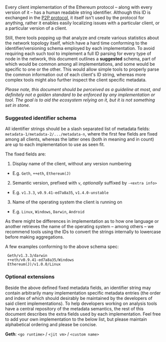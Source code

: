 Every client implementation of the Ethereum protocol – along with every version of it – has a human readable string identifier. Although this ID is exchanged in the [P2P protocol](https://github.com/ethereum/wiki/wiki/%C3%90%CE%9EVp2p-Wire-Protocol#p2p), it itself isn't used by the protocol for anything, rather it enables easily localizing issues with a particular client, or a particular version of a client.

Still, there tools popping up that analyze and create various statistics about the network topology itself, which have a hard time conforming to the identifier/versioning schema employed by each implementation. To avoid requiring each such tool to implement a full ID parsing for every type of node in the network, this document outlines a **suggested** schema, part of which would be common among all implementations, and some would be specific to one or the other. This would allow simple tools to properly parse the common information out of each client's ID string, whereas more complex tools might also further inspect the client specific metadata.

*Please note, this document should be perceived as a guideline at most, and definitely not a golden standard to be enforced by any implementation or tool. The goal is to aid the ecosystem relying on it, but it is not something set in stone.*

### Suggested identifier schema

All identifier strings should be a slash separated list of metadata fields: `metadata-1/metadata-2/.../metadata-n`, where the first few fields are fixed among all clients, whereas the latter ones (both in meaning and in count) are up to each implementation to use as seen fit.

The fixed fields are:
 1. Display name of the client, without any version numbering
   * E.g. `Geth`, `++eth`, `Ethereum(J)`
 2. Semantic version, prefixed with `v`, *optionally* suffixed by `-<extra info>`
   * E.g. `v1.3.3`, `v0.9.41-ed7a8a35`, `v1.4.0-unstable`
 3. Name of the operating system the client is running on
   * E.g. `Linux`, `Windows`, `Darwin`, `Android`

As there might be differences in implementation as to how one language or another retrieves the name of the operating system – among others – we recommend tools using the IDs to convert the strings internally to lowercase before making aggregations.

A few examples conforming to the above schema spec:

```
 Geth/v1.3.3/darwin
 ++eth/v0.9.41-ed7a8a35/Windows
 Ethereum(J)/v1.0.0/Linux
```

### Optional extensions

Beside the above defined fixed metadata fields, an identifier string may contain arbitrarily many implementation specific metadata entries (the order and index of which should desirably be maintained by the developers of said client implementations). To help developers working on analysis tools have a central repository of the metadata semantics, the rest of this document describes the extra fields used by each implementation. Feel free to add your own implementation to the below list, but please maintain alphabetical ordering and please be concise.

**Geth**: `<go runtime>` / `<jit vm>` / `<custom name>`